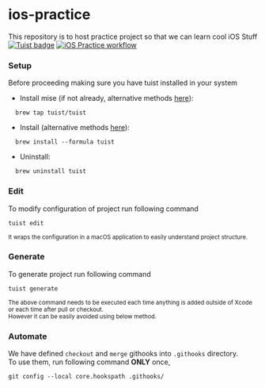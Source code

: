 # ios-practice
This repository is to host practice project so that we can learn cool iOS Stuff<br>
[![Tuist badge](https://img.shields.io/badge/Powered%20by-Tuist-blue)](https://tuist.io)
[![iOS Practice workflow](https://github.com/abhi21git/ios-practice/actions/workflows/ios_practice_workflow.yml/badge.svg)](https://github.com/abhi21git/ios-practice/actions/workflows/ios_practice_workflow.yml)

### Setup
Before proceeding making sure you have tuist installed in your system<br>
  - Install mise (if not already, alternative methods [here](https://mise.jdx.dev/getting-started.html#alternate-installation-methods)):
```
  brew tap tuist/tuist
```  
  - Install (alternative methods [here](https://docs.tuist.io/guide/introduction/installation)):
```
  brew install --formula tuist
```
  - Uninstall:
```
  brew uninstall tuist
```
### Edit
To modify configuration of project run following command
```
tuist edit
```
<sup> It wraps the configuration in a macOS application to easily understand project structure.</sup> 
### Generate
To generate project run following command
```
tuist generate
```
<sup> The above command needs to be executed each time anything is added outside of Xcode or each time after pull or checkout.<br>
However it can be easily avoided using below method.</sup> 
### Automate
We have defined `checkout` and `merge` githooks into `.githooks` directory. <br>
To use them, run following command **ONLY** once,
```
git config --local core.hookspath .githooks/
```
